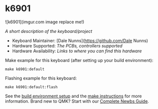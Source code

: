 # k6901

![k6901](imgur.com image replace me!)

*A short description of the keyboard/project*

* Keyboard Maintainer: [Dale Nunns](https://github.com/Dale Nunns)
* Hardware Supported: *The PCBs, controllers supported*
* Hardware Availability: *Links to where you can find this hardware*

Make example for this keyboard (after setting up your build environment):

    make k6901:default

Flashing example for this keyboard:

    make k6901:default:flash

See the [build environment setup](https://docs.qmk.fm/#/getting_started_build_tools) and the [make instructions](https://docs.qmk.fm/#/getting_started_make_guide) for more information. Brand new to QMK? Start with our [Complete Newbs Guide](https://docs.qmk.fm/#/newbs).
